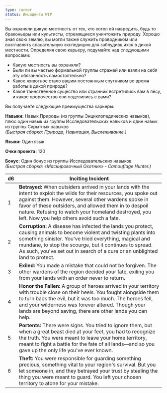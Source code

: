 ```yaml
---
type: career
status: Инциденты WIP
---
```

Вы охраняли дикую местность от тех, кто хотел ей навредить, будь то браконьеры или культисты, стремящиеся уничтожить природу. Хорошо зная свою землю, вы могли также служить проводником или возглавлять спасательную экспедицию для заблудившихся в дикой местности. Определяя свою карьеру, подумайте над следующими вопросами:
- Какую местность вы охраняли?
- Были ли вы частью формальной группы стражей или взяли на себя эту обязанность самостоятельно?
- Какое животное стало вашим постоянным спутником во время работы в дикой природе?
- Какое таинственное существо или странник встретились вам в лесу, и какое пророчество они поделились с вами?

Вы получаете следующие преимущества карьеры:

**Навыки:** Навык Природы (из группы Энциклопедических навыков), плюс один навык из группы Исследовательских навыков и один навык из группы Скрытных навыков  
_(Быстрая сборка: Природа, Навигация, Выслеживание.)_

**Языки:** Один язык

**Очки проекта:** 120

**Бонус:** Один бонус из группы Исследовательских навыков  
_(Быстрая сборка: «Маскировочный Охотник» - Camouflage Hunter.)_

| d6  | Inciting Incident                                                                                                                                                                                                                                                                                                                             |
| --- | --------------------------------------------------------------------------------------------------------------------------------------------------------------------------------------------------------------------------------------------------------------------------------------------------------------------------------------------- |
| 1   | **Betrayed:** When outsiders arrived in your lands with the intent to exploit the wilds for their resources, you spoke out against them. However, several other wardens spoke in favor of these outsiders, and allowed them in to despoil nature. Refusing to watch your homeland destroyed, you left. Now you help others avoid such a fate. |
| 2   | **Corruption:** A disease has infected the lands you protect, causing animals to become violent and twisting plants into something sinister. You've tried everything, magical and mundane, to stop the scourge, but it continues to spread. As such, you've set out in search of a cure or an unblighted land to protect.                     |
| 3   | **Exiled:** You made a mistake that could not be forgiven. The other wardens of the region decided your fate, exiling you from your lands with an order never to return.                                                                                                                                                                      |
| 4   | **Honor the Fallen:** A group of heroes arrived in your territory with trouble close on their heels. You fought alongside them to turn back the evil, but it was too much. The heroes fell, and your wilderness was forever altered. Though your lands are beyond saving, there are other lands you can help.                                 |
| 5   | **Portents:** There were signs. You tried to ignore them, but when a great beast died at your feet, you had to recognize the truth. You were meant to leave your home territory, meant to fight a battle for the fate of all lands—and so you gave up the only life you've ever known.                                                        |
| 6   | **Theft:** You were responsible for guarding something precious, something vital to your region's survival. But you let someone in, and they betrayed your trust by stealing the thing you were meant to guard. You left your chosen territory to atone for your mistake.                                                                     |
